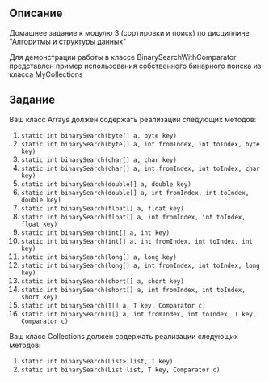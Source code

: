 ## Описание
Домашнее задание к модулю 3 (сортировки и поиск) по дисциплине "Алгоритмы и структуры данных"

Для демонстрации работы в классе BinarySearchWithComparator представлен пример использования собственного бинарного поиска из класса MyCollections

## Задание
Ваш класс Arrays должен содержать реализации следующих методов:

1. `static int binarySearch(byte[] a, byte key)`
2. `static int binarySearch(byte[] a, int fromIndex, int toIndex, byte key)`
3. `static int binarySearch(char[] a, char key)`
4. `static int binarySearch(char[] a, int fromIndex, int toIndex, char key)`
5. `static int binarySearch(double[] a, double key)`
6. `static int binarySearch(double[] a, int fromIndex, int toIndex, double key)`
7. `static int binarySearch(float[] a, float key)`
8. `static int binarySearch(float[] a, int fromIndex, int toIndex, float key)`
9. `static int binarySearch(int[] a, int key)`
10. `static int binarySearch(int[] a, int fromIndex, int toIndex, int key)`
11. `static int binarySearch(long[] a, long key)`
12. `static int binarySearch(long[] a, int fromIndex, int toIndex, long key)`
13. `static int binarySearch(short[] a, short key)`
14. `static int binarySearch(short[] a, int fromIndex, int toIndex, short key)`
15. `static int binarySearch(T[] a, T key, Comparator c)`
16. `static int binarySearch(T[] a, int fromIndex, int toIndex, T key, Comparator c)`

Ваш класс Collections должен содержать реализации следующих методов:
1. `static int binarySearch(List> list, T key)`
2. `static int binarySearch(List list, T key, Comparator c)`

